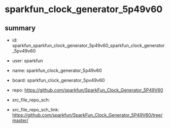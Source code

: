 # sparkfun_clock_generator_5p49v60
 
## summary 
* id: sparkfun_sparkfun_clock_generator_5p49v60_sparkfun_clock_generator_5pv49v60
* user: sparkfun
* name: sparkfun_clock_generator_5p49v60
* board: sparkfun_clock_generator_5pv49v60
* repo: https://github.com/sparkfun/SparkFun_Clock_Generator_5P49V60



* src_file_repo_sch: 
* src_file_repo_sch_link: https://github.com/sparkfun/SparkFun_Clock_Generator_5P49V60/tree/master/




